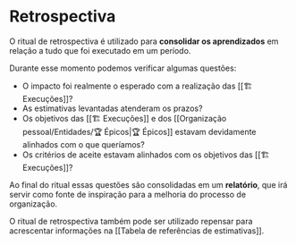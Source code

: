 # Retrospectiva

O ritual de retrospectiva é utilizado para **consolidar os aprendizados** em relação a tudo que foi executado em um período.

Durante esse momento podemos verificar algumas questões:

- O impacto foi realmente o esperado com a realização das [[🏗️ Execuções]]?
- As estimativas levantadas atenderam os prazos?
- Os objetivos das [[🏗️ Execuções]] e dos [[Organização pessoal/Entidades/🏆 Épicos|🏆 Épicos]] estavam devidamente alinhados com o que queríamos?
- Os critérios de aceite estavam alinhados com os objetivos das [[🏗️ Execuções]]?

Ao final do ritual essas questões são consolidadas em um **relatório**, que irá servir como fonte de inspiração para a melhoria do processo de organização.

O ritual de retrospectiva também pode ser utilizado repensar para acrescentar informações na [[Tabela de referências de estimativas]].